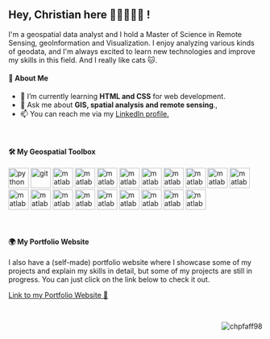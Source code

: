 ## Hey, Christian here 👋🏼🧑🏼‍💻 !
I'm a geospatial data analyst and I hold a Master of Science in Remote Sensing, geoInformation and Visualization. I enjoy analyzing various kinds of geodata, and I'm always excited to learn new technologies and improve my skills in this field. And I really like cats 🐱.
&nbsp;

#### 🌱 About Me

- 🌱 I’m currently learning **HTML and CSS** for web development.
- 💬 Ask me about **GIS, spatial analysis and remote sensing**.‚
- 📫 You can reach me via my <a href="https://www.linkedin.com/in/christian-pfaff/">LinkedIn profile.</a>


&nbsp;
#### 🛠️ My Geospatial Toolbox
<img src="https://upload.wikimedia.org/wikipedia/commons/c/c3/Python-logo-notext.svg" alt="python" width="40" height="40"/> <img src="https://upload.wikimedia.org/wikipedia/commons/1/1b/R_logo.svg" alt="git" width="40" height="40"/> <img src="https://upload.wikimedia.org/wikipedia/commons/2/21/Matlab_Logo.png" alt="matlab" width="40" height="40"/> <img src="https://upload.wikimedia.org/wikipedia/commons/2/29/Postgresql_elephant.svg" alt="matlab" width="40" height="40"/> <img src="https://git-scm.com/images/logos/downloads/Git-Icon-1788C.png" alt="matlab" width="40" height="40"/> <img src="https://upload.wikimedia.org/wikipedia/commons/9/91/QGIS_logo_new.svg" alt="matlab" width="40" height="40"/> <img src="https://upload.wikimedia.org/wikipedia/commons/7/7e/ArcGIS_logo_%28cropped%29.png" alt="matlab" width="40" height="40"/> <img src="https://earthengine.google.com/static/images/earth-engine-logo.png" alt="matlab" width="40" height="40"/> <img src="https://upload.wikimedia.org/wikipedia/commons/3/38/Jupyter_logo.svg" alt="matlab" width="40" height="40"/> <img src="https://code.visualstudio.com/assets/images/code-stable.png" alt="matlab" width="40" height="40"/> <img src="https://dashboard.snapcraft.io/site_media/appmedia/2017/02/icon_19.png" alt="matlab" width="40" height="40"/> <img src="https://upload.wikimedia.org/wikipedia/commons/0/01/Created_with_Matplotlib-logo.svg" alt="matlab" width="40" height="40"/> <img src="https://seaborn.pydata.org/_images/logo-mark-lightbg.svg" alt="matlab" width="40" height="40"/> <img src="https://encrypted-tbn0.gstatic.com/images?q=tbn:ANd9GcSHZd37oUzVXPHOsl-Ygg5hzYpZs7Djvk-vSw&s" alt="matlab" width="40" height="40"/> <img src="https://encrypted-tbn0.gstatic.com/images?q=tbn:ANd9GcTvEfXHLIJLACY1DI30rAzDlbekLkgFXYm1DA&s" alt="matlab" width="40" height="40"/> <img src="https://geopandas.org/en/v0.14.2/_images/geopandas_icon.png" alt="matlab" width="40" height="40"/> <img src="https://avatars.githubusercontent.com/u/46967650?s=64&v=4" alt="matlab" width="40" height="40"/> <img src="https://scipy.org/images/logo.svg" alt="matlab" width="40" height="40"/> <img src="https://encrypted-tbn0.gstatic.com/images?q=tbn:ANd9GcQ-HBEdaln4xkawoTHwJLDwwzsVAv5FGsDADg&s" alt="matlab" width="40" height="40"/> <img src="https://raw.githubusercontent.com/xarray-contrib/xarray.dev/main/public/Xarray-assets/Icon/Xarray_Icon_Final.png" alt="matlab" width="40" height="40"/>

&nbsp;

#### 🌍 My Portfolio Website
I also have a (self-made) portfolio website where I showcase some of my projects and explain my skills in detail, but some of my projects are still in progress. You can just click on the link below to check it out.

<a href="https://chpfaff98.github.io/chpfaff_portfolio/">
Link to my Portfolio Website 🚀 </a>

&nbsp;

<p align="right"> <img src="https://komarev.com/ghpvc/?username=chpfaff98&label=Profile%20views&color=0e75b6&style=flat" alt="chpfaff98" /> </p>